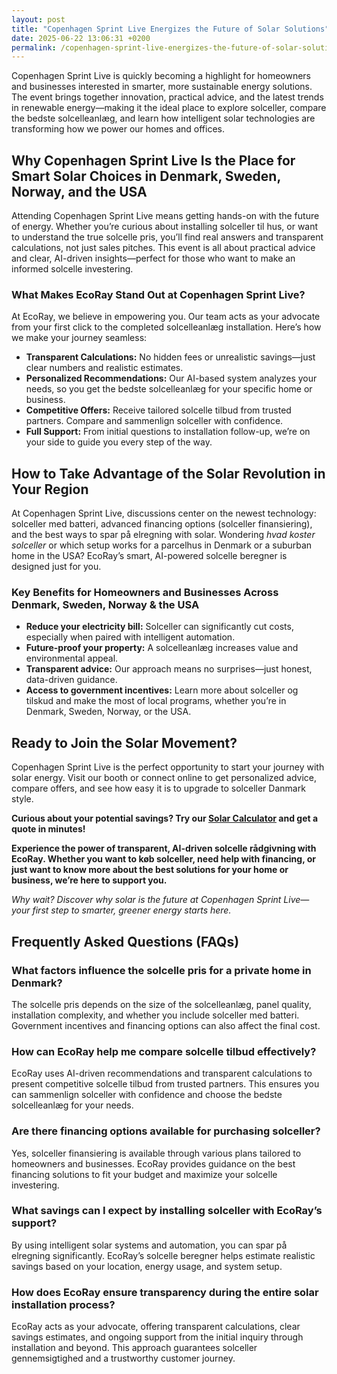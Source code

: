 ```yaml
---
layout: post
title: "Copenhagen Sprint Live Energizes the Future of Solar Solutions"
date: 2025-06-22 13:06:31 +0200
permalink: /copenhagen-sprint-live-energizes-the-future-of-solar-solutions/
---
```

Copenhagen Sprint Live is quickly becoming a highlight for homeowners and businesses interested in smarter, more sustainable energy solutions. The event brings together innovation, practical advice, and the latest trends in renewable energy—making it the ideal place to explore solceller, compare the bedste solcelleanlæg, and learn how intelligent solar technologies are transforming how we power our homes and offices.

## Why Copenhagen Sprint Live Is the Place for Smart Solar Choices in Denmark, Sweden, Norway, and the USA

Attending Copenhagen Sprint Live means getting hands-on with the future of energy. Whether you’re curious about installing solceller til hus, or want to understand the true solcelle pris, you’ll find real answers and transparent calculations, not just sales pitches. This event is all about practical advice and clear, AI-driven insights—perfect for those who want to make an informed solcelle investering.

### What Makes EcoRay Stand Out at Copenhagen Sprint Live?

At EcoRay, we believe in empowering you. Our team acts as your advocate from your first click to the completed solcelleanlæg installation. Here’s how we make your journey seamless:

- **Transparent Calculations:** No hidden fees or unrealistic savings—just clear numbers and realistic estimates.
- **Personalized Recommendations:** Our AI-based system analyzes your needs, so you get the bedste solcelleanlæg for your specific home or business.
- **Competitive Offers:** Receive tailored solcelle tilbud from trusted partners. Compare and sammenlign solceller with confidence.
- **Full Support:** From initial questions to installation follow-up, we’re on your side to guide you every step of the way.

## How to Take Advantage of the Solar Revolution in Your Region

At Copenhagen Sprint Live, discussions center on the newest technology: solceller med batteri, advanced financing options (solceller finansiering), and the best ways to spar på elregning with solar. Wondering *hvad koster solceller* or which setup works for a parcelhus in Denmark or a suburban home in the USA? EcoRay’s smart, AI-powered solcelle beregner is designed just for you.

### Key Benefits for Homeowners and Businesses Across Denmark, Sweden, Norway & the USA

- **Reduce your electricity bill:** Solceller can significantly cut costs, especially when paired with intelligent automation.
- **Future-proof your property:** A solcelleanlæg increases value and environmental appeal.
- **Transparent advice:** Our approach means no surprises—just honest, data-driven guidance.
- **Access to government incentives:** Learn more about solceller og tilskud and make the most of local programs, whether you’re in Denmark, Sweden, Norway, or the USA.

## Ready to Join the Solar Movement?

Copenhagen Sprint Live is the perfect opportunity to start your journey with solar energy. Visit our booth or connect online to get personalized advice, compare offers, and see how easy it is to upgrade to solceller Danmark style.

**Curious about your potential savings? Try our [Solar Calculator](https://ecoray.dk/en/calculator) and get a quote in minutes!**

**Experience the power of transparent, AI-driven solcelle rådgivning with EcoRay. Whether you want to køb solceller, need help with financing, or just want to know more about the best solutions for your home or business, we’re here to support you.**

*Why wait? Discover why solar is the future at Copenhagen Sprint Live—your first step to smarter, greener energy starts here.*

## Frequently Asked Questions (FAQs)

### What factors influence the solcelle pris for a private home in Denmark?

The solcelle pris depends on the size of the solcelleanlæg, panel quality, installation complexity, and whether you include solceller med batteri. Government incentives and financing options can also affect the final cost.

### How can EcoRay help me compare solcelle tilbud effectively?

EcoRay uses AI-driven recommendations and transparent calculations to present competitive solcelle tilbud from trusted partners. This ensures you can sammenlign solceller with confidence and choose the bedste solcelleanlæg for your needs.

### Are there financing options available for purchasing solceller?

Yes, solceller finansiering is available through various plans tailored to homeowners and businesses. EcoRay provides guidance on the best financing solutions to fit your budget and maximize your solcelle investering.

### What savings can I expect by installing solceller with EcoRay’s support?

By using intelligent solar systems and automation, you can spar på elregning significantly. EcoRay’s solcelle beregner helps estimate realistic savings based on your location, energy usage, and system setup.

### How does EcoRay ensure transparency during the entire solar installation process?

EcoRay acts as your advocate, offering transparent calculations, clear savings estimates, and ongoing support from the initial inquiry through installation and beyond. This approach guarantees solceller gennemsigtighed and a trustworthy customer journey.

<script type="application/ld+json">
{
  "@context": "https://schema.org",
  "@type": "BlogPosting",
  "headline": "Copenhagen Sprint Live Energizes the Future of Solar Solutions",
  "description": "Copenhagen Sprint Live showcases the latest in renewable energy, focusing on solceller, AI-driven solar technologies, and transparent guidance from EcoRay for homeowners and businesses in Denmark, Sweden, Norway, and the USA.",
  "author": {
    "@type": "Person",
    "name": "EcoRay"
  },
  "publisher": {
    "@type": "Person",
    "name": "EcoRay"
  },
  "mainEntityOfPage": {
    "@type": "WebPage",
    "@id": "https://ecoray.dk/en/blog/copenhagen-sprint-live-energizes-future"
  },
  "datePublished": "2024-06-01",
  "dateModified": "2024-06-01",
  "keywords": "solceller, solcelleanlæg, solceller til hus, solcelle pris, køb solceller, bedste solcelleanlæg, solcelle beregner, solceller med batteri, solceller finansiering, hvad koster solceller, solcelle tilbud, solceller og tilskud, solcelle investering, solceller parcelhus, spar på elregning, solcelle rådgivning, sammenlign solceller, solceller 2025, solceller Danmark, solceller gennemsigtighed, B2C, lead generation, solar, automation, AI Intelligence, AI, intelligent solar",
  "inLanguage": "en"
}
</script>

<script type="application/ld+json">
{
  "@context": "https://schema.org",
  "@type": "FAQPage",
  "mainEntity": [
    {
      "@type": "Question",
      "name": "What factors influence the solcelle pris for a private home in Denmark?",
      "acceptedAnswer": {
        "@type": "Answer",
        "text": "The solcelle pris depends on the size of the solcelleanlæg, panel quality, installation complexity, and whether you include solceller med batteri. Government incentives and financing options can also affect the final cost."
      }
    },
    {
      "@type": "Question",
      "name": "How can EcoRay help me compare solcelle tilbud effectively?",
      "acceptedAnswer": {
        "@type": "Answer",
        "text": "EcoRay uses AI-driven recommendations and transparent calculations to present competitive solcelle tilbud from trusted partners. This ensures you can sammenlign solceller with confidence and choose the bedste solcelleanlæg for your needs."
      }
    },
    {
      "@type": "Question",
      "name": "Are there financing options available for purchasing solceller?",
      "acceptedAnswer": {
        "@type": "Answer",
        "text": "Yes, solceller finansiering is available through various plans tailored to homeowners and businesses. EcoRay provides guidance on the best financing solutions to fit your budget and maximize your solcelle investering."
      }
    },
    {
      "@type": "Question",
      "name": "What savings can I expect by installing solceller with EcoRay’s support?",
      "acceptedAnswer": {
        "@type": "Answer",
        "text": "By using intelligent solar systems and automation, you can spar på elregning significantly. EcoRay’s solcelle beregner helps estimate realistic savings based on your location, energy usage, and system setup."
      }
    },
    {
      "@type": "Question",
      "name": "How does EcoRay ensure transparency during the entire solar installation process?",
      "acceptedAnswer": {
        "@type": "Answer",
        "text": "EcoRay acts as your advocate, offering transparent calculations, clear savings estimates, and ongoing support from the initial inquiry through installation and beyond. This approach guarantees solceller gennemsigtighed and a trustworthy customer journey."
      }
    }
  ]
}
</script>
